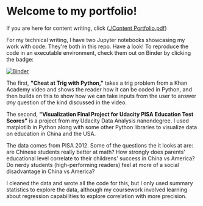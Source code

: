 # Welcome to my portfolio!

If you are here for content writing, click ([./Content Portfolio.pdf](https://github.com/Nathaniel-A-Miller/Portfolio/blob/master/Content%20Portfolio.pdf))

For my technical writing, I have two Jupyter notebooks showcasing my work with code. They're both in this repo. Have a look!
To reproduce the code in an executable environment, check them out on Binder by clicking the badge:

[![Binder](https://mybinder.org/badge_logo.svg)](https://mybinder.org/v2/gh/Nathaniel-A-Miller/Portfolio/HEAD)

The first, **"Cheat at Trig with Python,"** takes a trig problem from a Khan Academy video and shows the reader how it can
be coded in Python, and then builds on this to show how we can take inputs from the user to answer _any_ question of the kind
discussed in the video.

The second, **"Visualization Final Project for Udacity PISA Education Test Scores"** is a project from my Udacity Data
Analysis nanondegree. I used matplotlib in Python along with some other Python libraries to visualize data on education in China and the USA.

The data comes from PISA 2012. Some of the questions the it looks at are: are Chinese students really better at math? How strongly does
parents' educational level correlate to their childrens' success in China vs America? Do nerdy students (high-performing
readers) feel at more of a social disadvantage in China vs America?

I cleaned the data and wrote all the code for this, but I only used summary statistics to explore the data, although my
coursework involved learning about regression capabilities to explore correlation with more precision.
